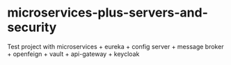# microservices-plus-servers-and-security

Test project with microservices + eureka + config server + message broker + openfeign + vault + api-gateway + keycloak 
